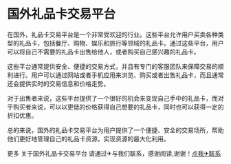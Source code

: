 # 国外礼品卡交易平台

在国外，礼品卡交易平台是一个非常受欢迎的行业。这些平台允许用户买卖各种类型的礼品卡，包括餐厅、购物、娱乐和旅行等领域的礼品卡。通过这些平台，用户可以将自己不需要的礼品卡出售给他人，或者购买自己感兴趣的礼品卡。

这些平台通常提供安全、便捷的交易方式，并且有专门的客服团队来保障交易的顺利进行。用户可以通过网站或者手机应用来浏览、购买或者出售礼品卡，而且通常还会提供实时的交易信息和价格走势。

对于出售者来说，这些平台提供了一个很好的机会来变现自己手中的礼品卡，而对于购买者来说，可以以更低的价格获得自己想要的礼品卡，同时也可以获得一定的折扣优惠。

总的来说，国外的礼品卡交易平台为用户提供了一个便捷、安全的交易场所，帮助他们更好地管理自己的礼品卡资源，实现资源的最大化利用。

更多 关于国外礼品卡交易平台 请通过✈与我们联系，感谢阅读,谢谢！[点我✈联系](https://d.k02.cc)